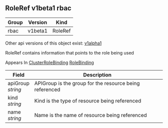 ## RoleRef v1beta1 rbac

Group        | Version     | Kind
------------ | ---------- | -----------
rbac | v1beta1 | RoleRef

<aside class="notice">Other api versions of this object exist: <a href="#roleref-v1alpha1">v1alpha1</a> </aside>

RoleRef contains information that points to the role being used

<aside class="notice">
Appears In  <a href="#clusterrolebinding-v1beta1">ClusterRoleBinding</a>  <a href="#rolebinding-v1beta1">RoleBinding</a> </aside>

Field        | Description
------------ | -----------
apiGroup <br /> *string*  | APIGroup is the group for the resource being referenced
kind <br /> *string*  | Kind is the type of resource being referenced
name <br /> *string*  | Name is the name of resource being referenced

